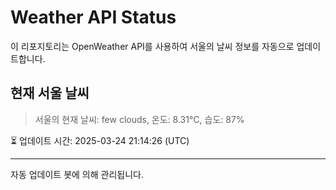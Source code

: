 
# Weather API Status

이 리포지토리는 OpenWeather API를 사용하여 서울의 날씨 정보를 자동으로 업데이트합니다.

## 현재 서울 날씨
> 서울의 현재 날씨: few clouds, 온도: 8.31°C, 습도: 87%

⏳ 업데이트 시간: 2025-03-24 21:14:26 (UTC)

---
자동 업데이트 봇에 의해 관리됩니다.
